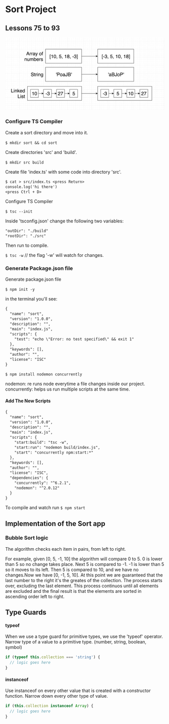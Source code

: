 # Sort Project

## Lessons 75 to 93

![Sort Project Diagram](assets/sorts_diagram.png)

### Configure TS Compiler

Create a sort directory and move into it.

`$ mkdir sort && cd sort`

Create directories 'src' and 'build'.

`$ mkdir src build`

Create file 'index.ts' with some code into directory 'src'.

```
$ cat > src/index.ts <press Return>
console.log('hi there')
<press Ctrl + D>
```

Configure TS Compiler

`$ tsc --init`

Inside 'tsconfig.json' change the following two variables:

```
"outDir": "./build"
"rootDir": "./src"
```

Then run to compile.

`$ tsc -w` // the flag '-w' will watch for changes.

### Generate Package.json file

Generate package.json file

`$ npm init -y`

in the terminal you'll see:

```
{
  "name": "sort",
  "version": "1.0.0",
  "description": "",
  "main": "index.js",
  "scripts": {
    "test": "echo \"Error: no test specified\" && exit 1"
  },
  "keywords": [],
  "author": "",
  "license": "ISC"
}
```

`$ npm install nodemon concurrently`

nodemon: re runs node everytime a file changes inside our project.
concurrently: helps us run multiple scripts at the same time.

#### Add The New Scripts

```
{
  "name": "sort",
  "version": "1.0.0",
  "description": "",
  "main": "index.js",
  "scripts": {
    "start:build": "tsc -w",
    "start:run": "nodemon build/index.js",
    "start": "concurrently npm:start:*"
  },
  "keywords": [],
  "author": "",
  "license": "ISC",
  "dependencies": {
    "concurrently": "^6.2.1",
    "nodemon": "^2.0.12"
  }
}
```

To compile and watch run
`$ npm start`

## Implementation of the Sort app

### Bubble Sort logic

The algorithm checks each item in pairs, from left to right.

For example, given [0, 5, -1, 10] the algorithm will compare 0 to 5. 0 is lower than 5 so no change takes place.
Next 5 is compared to -1. -1 is lower than 5 so it moves to its left. Then 5 is compared to 10, and we have no changes.Now we have [0, -1, 5, 10]. At this point we are guaranteed that the last number to the right it's the greates of the collection.
The process starts over, excluding the last element. This process continuos until all elements are excluded and the final result is that the elements are sorted in ascending order left to right.

## Type Guards

#### typeof

When we use a type guard for primitive types, we use the 'typeof' operator. Narrow type of a value to a primitive type.
(number, string, boolean, symbol)

```javascript
if (typeof this.collection === 'string') {
  // logic goes here
}
```

#### instanceof

Use instanceof on every other value that is created with a constructor function. Narrow down every other type of value.

```javascript
if (this.collection instanceof Array) {
  // logic goes here
}
```
